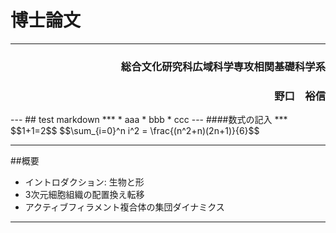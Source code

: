 # 博士論文
***
<h3 style="text-align : right">総合文化研究科広域科学専攻相関基礎科学系</h3>
<h3 style="text-align : right">野口　裕信</h3>
---
## test markdown
***
 * aaa
 * bbb
   * ccc
---
####数式の記入
***
$$1+1=2$$
$$\sum_{i=0}^n i^2 = \frac{(n^2+n)(2n+1)}{6}$$

---
##概要
- イントロダクション: 生物と形
- 3次元細胞組織の配置換え転移
- アクティブフィラメント複合体の集団ダイナミクス
---
